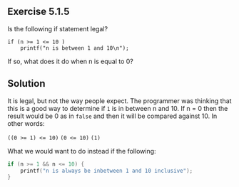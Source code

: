 ## Exercise 5.1.5
Is the following if statement legal? 
```
if (n >= 1 <= 10 )
    printf("n is between 1 and 10\n");
```

If so, what does it do when n is equal to 0?

## Solution
It is legal, but not the way people expect. The programmer was thinking that 
this is a good way to determine if `1` is in between n and 10. If n = 0 then
the result would be 0 as in `false` and then it will be compared against 10. In other words:

`((0 >= 1) <= 10)`
`(0 <= 10)`
`(1)`

What we would want to do instead if the following:
```c
if (n >= 1 && n <= 10) {
    printf("n is always be inbetween 1 and 10 inclusive");
}
```
